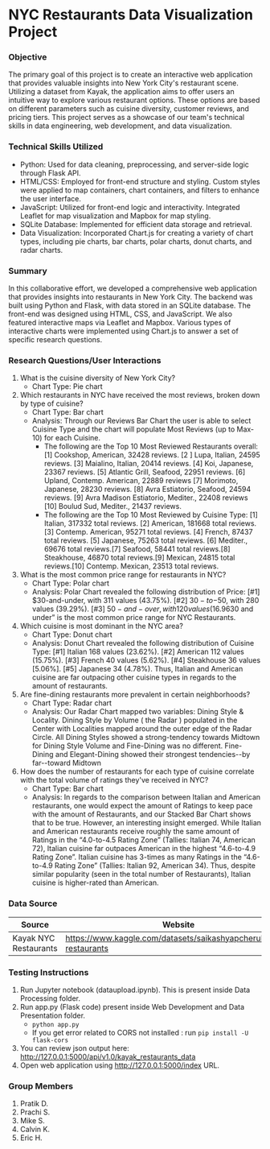 # NYC Restaurants Data Visualization Project
### Objective
The primary goal of this project is to create an interactive web application that provides valuable insights into New York City's restaurant scene. Utilizing a dataset from Kayak, the application aims to offer users an intuitive way to explore various restaurant options. These options are based on different parameters such as cuisine diversity, customer reviews, and pricing tiers. This project serves as a showcase of our team's technical skills in data engineering, web development, and data visualization.

### Technical Skills Utilized
- Python: Used for data cleaning, preprocessing, and server-side logic through Flask API.
- HTML/CSS: Employed for front-end structure and styling. Custom styles were applied to map containers, chart containers, and filters to enhance the user interface.
- JavaScript: Utilized for front-end logic and interactivity. Integrated Leaflet for map visualization and Mapbox for map styling.
- SQLite Database: Implemented for efficient data storage and retrieval.
- Data Visualization: Incorporated Chart.js for creating a variety of chart types, including pie charts, bar charts, polar charts, donut charts, and radar charts.

### Summary
In this collaborative effort, we developed a comprehensive web application that provides insights into restaurants in New York City. The backend was built using Python and Flask, with data stored in an SQLite database. The front-end was designed using HTML, CSS, and JavaScript. We also featured interactive maps via Leaflet and Mapbox. Various types of interactive charts were implemented using Chart.js to answer a set of specific research questions.

### Research Questions/User Interactions
1. What is the cuisine diversity of New York City?
	- Chart Type: Pie chart
1. Which restaurants in NYC have received the most reviews, broken down by type of cuisine?
	- Chart Type: Bar chart
	- Analysis: Through our Reviews Bar Chart the user is able to select Cuisine Type and the chart will populate Most Reviews (up to Max-10) for each Cuisine.
		- The following are the Top 10 Most Reviewed Restaurants overall: [1] Cookshop, American, 32428 reviews. [2 ] Lupa, Italian, 24595 reviews. [3] Maialino, Italian, 20414 reviews. [4] Koi, Japanese, 23367 reviews. [5] Atlantic Grill, Seafood, 22951 reviews. [6] Upland, Contemp. American, 22889 reviews [7] Morimoto, Japanese, 28230 reviews. [8] Avra Estiatorio, Seafood, 24594 reviews. [9] Avra Madison Estiatorio, Mediter., 22408 reviews [10] Boulud Sud, Mediter., 21437 reviews.
		- The following are the Top 10 Most Reviewed by Cuisine Type: [1] Italian, 317332 total reviews. [2] American, 181668 total reviews. [3] Contemp. American, 95271 total reviews. [4] French, 87437 total reviews. [5] Japanese, 75263 total reviews. [6] Mediter., 69676 total reviews.[7] Seafood, 58441 total reviews.[8] Steakhouse, 46870 total reviews.[9] Mexican, 24815 total reviews.[10] Contemp. Mexican, 23513 total reviews.
1. What is the most common price range for restaurants in NYC?
	- Chart Type: Polar chart
	- Analysis: Polar Chart revealed the following distribution of Price: [#1] $30-and-under, with 311 values (43.75%). [#2] $30-to-$50, with 280 values (39.29%). [#3] $50-and-over, with 120 values (16.96%). Thus “$30 and under” is the most common price range for NYC Restaurants.
1. Which cuisine is most dominant in the NYC area?
	- Chart Type: Donut chart
	- Analysis: Donut Chart revealed the following distribution of Cuisine Type: [#1] Italian 168 values (23.62%). [#2] American 112 values (15.75%). [#3] French 40 values (5.62%). [#4] Steakhouse 36 values [5.06%]. [#5] Japanese 34 (4.78%). Thus, Italian and American cuisine are far outpacing other cuisine types in regards to the amount of restaurants.
1. Are fine-dining restaurants more prevalent in certain neighborhoods?
	- Chart Type: Radar chart
	- Analysis: Our Radar Chart mapped two variables: Dining Style & Locality. Dining Style by Volume ( the Radar ) populated in the Center with Localities mapped around the outer edge of the Radar Circle. All Dining Styles showed a strong-tendency towards Midtown for Dining Style Volume and Fine-Dining was no different. Fine-Dining and Elegant-Dining showed their strongest tendencies--by far--toward Midtown
1. How does the number of restaurants for each type of cuisine correlate with the total volume of ratings they've received in NYC?
	- Chart Type: Bar chart
	- Analysis: In regards to the comparison between Italian and American restaurants, one would expect the amount of Ratings to keep pace with the amount of Restaurants, and our Stacked Bar Chart shows that to be true. However, an interesting insight emerged. While Italian and American restaurants receive roughly the same amount of Ratings in the “4.0-to-4.5 Rating Zone” (Tallies: Italian 74, American 72), Italian cuisine far outpaces American in the highest “4.6-to-4.9 Rating Zone”. Italian cuisine has 3-times as many Ratings in the “4.6-to-4.9 Rating Zone” (Tallies: Italian 92, American 34). Thus, despite similar popularity (seen in the total number of Restaurants), Italian cuisine is higher-rated than American. 

### Data Source
|Source|Website|
|---|---|
|Kayak NYC Restaurants|https://www.kaggle.com/datasets/saikashyapcheruku/nyc-restaurants|

### Testing Instructions
1. Run Jupyter notebook (dataupload.ipynb). This is present inside Data Processing folder.
2. Run app.py (Flask code) present inside Web Development and Data Presentation folder.
   - `python app.py`
   - If you get error related to CORS not installed : run `pip install -U flask-cors`
4. You can review json output here: http://127.0.0.1:5000/api/v1.0/kayak_restaurants_data
5. Open web application using http://127.0.0.1:5000/index URL.


### Group Members

1. Pratik D.
1. Prachi S.
1. Mike S.
1. Calvin K.
1. Eric H.
